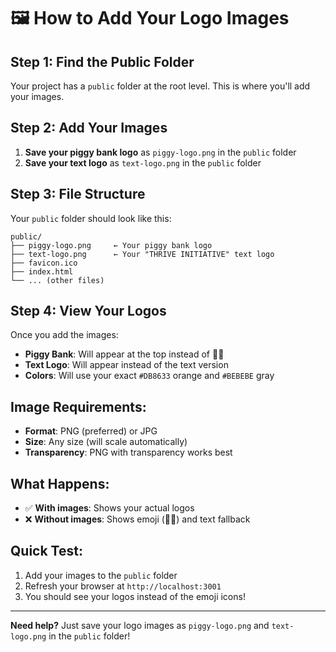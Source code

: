 # 🖼️ **How to Add Your Logo Images**

## **Step 1: Find the Public Folder**
Your project has a `public` folder at the root level. This is where you'll add your images.

## **Step 2: Add Your Images**
1. **Save your piggy bank logo** as `piggy-logo.png` in the `public` folder
2. **Save your text logo** as `text-logo.png` in the `public` folder

## **Step 3: File Structure**
Your `public` folder should look like this:
```
public/
├── piggy-logo.png     ← Your piggy bank logo
├── text-logo.png      ← Your "THRIVE INITIATIVE" text logo
├── favicon.ico
├── index.html
└── ... (other files)
```

## **Step 4: View Your Logos**
Once you add the images:
- **Piggy Bank**: Will appear at the top instead of 🐷🌱
- **Text Logo**: Will appear instead of the text version
- **Colors**: Will use your exact `#DB8633` orange and `#BEBEBE` gray

## **Image Requirements:**
- **Format**: PNG (preferred) or JPG
- **Size**: Any size (will scale automatically)
- **Transparency**: PNG with transparency works best

## **What Happens:**
- ✅ **With images**: Shows your actual logos
- ❌ **Without images**: Shows emoji (🐷🌱) and text fallback

## **Quick Test:**
1. Add your images to the `public` folder
2. Refresh your browser at `http://localhost:3001`
3. You should see your logos instead of the emoji icons!

---
**Need help?** Just save your logo images as `piggy-logo.png` and `text-logo.png` in the `public` folder! 